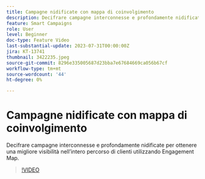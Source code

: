 ```yaml
---
title: Campagne nidificate con mappa di coinvolgimento
description: Decifrare campagne interconnesse e profondamente nidificate per ottenere una migliore visibilità nell’intero percorso di clienti utilizzando Engagement Map.
feature: Smart Campaigns
role: User
level: Beginner
doc-type: Feature Video
last-substantial-update: 2023-07-31T00:00:00Z
jira: KT-13741
thumbnail: 3422235.jpeg
source-git-commit: 8296e335005687d23bba7e67684669ca056b67cf
workflow-type: tm+mt
source-wordcount: '44'
ht-degree: 0%

---
```



# Campagne nidificate con mappa di coinvolgimento

Decifrare campagne interconnesse e profondamente nidificate per ottenere una migliore visibilità nell’intero percorso di clienti utilizzando Engagement Map.

>[!VIDEO](https://video.tv.adobe.com/v/3422235/?learn=on)

